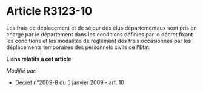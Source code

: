 # Article R3123-10

Les frais de déplacement et de séjour des élus départementaux sont pris en  charge par le département dans les conditions
définies par le décret fixant les  conditions et les modalités de règlement des frais occasionnés par les  déplacements
temporaires des personnels civils de l'Etat.

**Liens relatifs à cet article**

_Modifié par_:

  - Décret n°2009-8 du 5 janvier 2009 - art. 10
